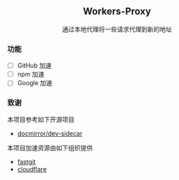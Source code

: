 <div style="text-align: center;">
    <h2>Workers-Proxy</h2>
    通过本地代理将一些请求代理到新的地址
</div>

### 功能

- [ ] GitHub 加速
- [ ] npm 加速
- [ ] Google 加速

### 致谢

本项目参考如下开源项目

- [docmirror/dev-sidecar](https://github.com/docmirror/dev-sidecar)

本项目加速资源由如下组织提供

- [fastgit](https://fastgit.org/)
- [cloudflare](https://cloudflare.com/)